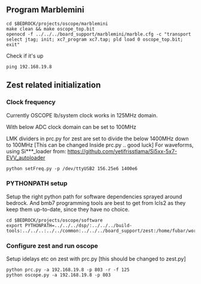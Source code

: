 ## Program Marblemini
```
cd $BEDROCK/projects/oscope/marblemini
make clean && make oscope_top.bit
openocd -f ../../../board_support/marblemini/marble.cfg -c "transport select jtag; init; xc7_program xc7.tap; pld load 0 oscope_top.bit; exit"
```
Check if it's up
```
ping 192.168.19.8
```

## Zest related initialization
### Clock frequency
Currently OSCOPE lb/system clock works in 125MHz domain.

With below ADC clock domain can be set to 100MHz

LMK dividers in prc.py for zest are set to divide the below 1400MHz down to 100MHz [This can be changed Inside prc.py .. good luck]
For waveforms, using Si***_loader from:
https://github.com/yetifrisstlama/Si5xx-5x7-EVV_autoloader
```
python setFreq.py -p /dev/ttyUSB2 156.25e6 1400e6
```

### PYTHONPATH setup

Setup the right python path for software dependencies sprayed around bedrock. And bmb7 programming tools are best to get from lcls2 as they keep them up-to-date, since they have no choice.

```
cd $BEDROCK/projects/oscope/software
export PYTHONPATH=../../../dsp/:../../../build-tools:../../..:../../common:../../../board_support/zest:/home/fubar/work/lbl/lcls2_llrf/software/bmb7
```

### Configure zest and run oscope
Setup idelays etc on zest with prc.py [this should be changed to zest.py]
```
python prc.py -a 192.168.19.8 -p 803 -r -f 125
python oscope.py -a 192.168.19.8 -p 803
```
